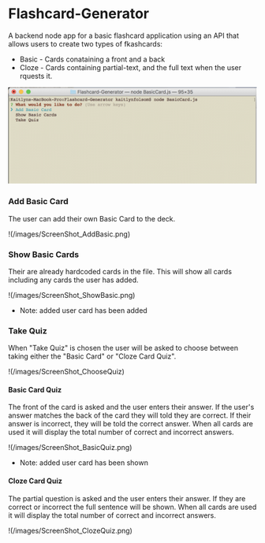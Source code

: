 # Flashcard-Generator

A backend node app for a basic flashcard application using an API that allows users to create two types of fkashcards:

* Basic - Cards conataining a front and a back
* Cloze - Cards containing partial-text, and the full text when the user rquests it.

![alt text](/images/ScreenShot-1.png "Start App")

### Add Basic Card

The user can add their own Basic Card to the deck. 

!(/images/ScreenShot_AddBasic.png)

### Show Basic Cards

Their are already hardcoded cards in the file. This will show all cards including any cards the user has added.

!(/images/ScreenShot_ShowBasic.png)

* Note: added user card has been added

### Take Quiz

When "Take Quiz" is chosen the user will be asked to choose between taking either the "Basic Card" or "Cloze Card Quiz".

!(/images/ScreenShot_ChooseQuiz)

#### Basic Card Quiz

The front of the card is asked and the user enters their answer. If the user's answer matches the back of the card they will told they are correct. If their answer is incorrect, they will be told the correct answer. When all cards are used it will display the total number of correct and incorrect answers.

!(/images/ScreenShot_BasicQuiz.png)

* Note: added user card has been shown

#### Cloze Card Quiz

The partial question is asked and the user enters their answer. If they are correct or incorrect the full sentence will be shown. When all cards are used it will display the total number of correct and incorrect answers.

!(/images/ScreenShot_ClozeQuiz.png)
